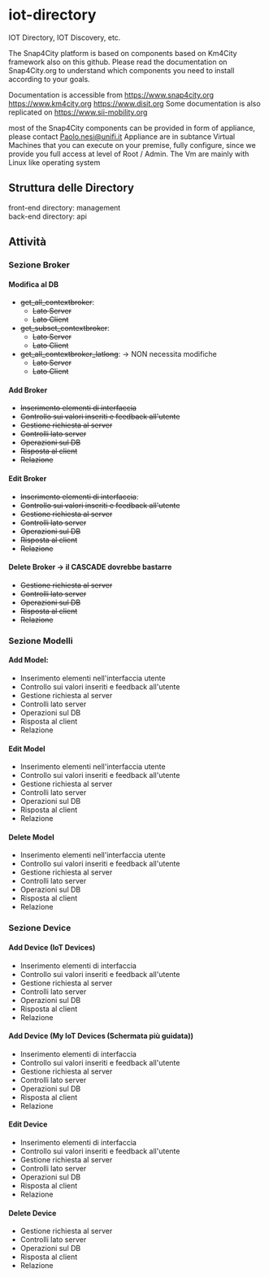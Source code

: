 # iot-directory

IOT Directory, IOT Discovery, etc.

The Snap4City platform is based on components based on Km4City framework also on this github. 
Please read the documentation on Snap4City.org to understand which components you need to install 
according to your goals.

Documentation is accessible from https://www.snap4city.org https://www.km4city.org 
https://www.disit.org Some documentation is also replicated on https://www.sii-mobility.org

most of the Snap4City components can be provided in form of appliance, please contact Paolo.nesi@unifi.it 
Appliance are in subtance Virtual Machines that you can execute on your premise, fully configure, 
since we provide you full access at level of Root / Admin. The Vm are mainly with Linux like operating system

## Struttura delle Directory
front-end directory: management </br>
back-end directory: api

## Attività

### Sezione Broker

#### Modifica al DB 
- ~~get_all_contextbroker~~:
    - ~~Lato Server~~
    - ~~Lato Client~~
- ~~get_subset_contextbroker~~:
    - ~~Lato Server~~
    - ~~Lato Client~~
- ~~get_all_contextbroker_latlong~~: -> NON necessita modifiche
    - ~~Lato Server~~
    - ~~Lato Client~~

#### Add Broker
- ~~Inserimento elementi di interfaccia~~
- ~~Controllo sui valori inseriti e feedback all'utente~~
- ~~Gestione richiesta al server~~
- ~~Controlli lato server~~
- ~~Operazioni sul DB~~
- ~~Risposta al client~~
- ~~Relazione~~

#### Edit Broker
- ~~Inserimento elementi di interfaccia~~:
- ~~Controllo sui valori inseriti e feedback all'utente~~
- ~~Gestione richiesta al server~~
- ~~Controlli lato server~~
- ~~Operazioni sul DB~~
- ~~Risposta al client~~
- ~~Relazione~~

#### Delete Broker -> il CASCADE dovrebbe bastarre
- ~~Gestione richiesta al server~~
- ~~Controlli lato server~~
- ~~Operazioni sul DB~~
- ~~Risposta al client~~
- ~~Relazione~~

### Sezione Modelli

#### Add Model:
- Inserimento elementi nell'interfaccia utente
- Controllo sui valori inseriti e feedback all'utente
- Gestione richiesta al server
- Controlli lato server
- Operazioni sul DB
- Risposta al client
- Relazione

#### Edit Model
- Inserimento elementi nell'interfaccia utente
- Controllo sui valori inseriti e feedback all'utente
- Gestione richiesta al server
- Controlli lato server
- Operazioni sul DB
- Risposta al client
- Relazione

#### Delete Model
- Inserimento elementi nell'interfaccia utente
- Controllo sui valori inseriti e feedback all'utente
- Gestione richiesta al server
- Controlli lato server
- Operazioni sul DB
- Risposta al client
- Relazione

### Sezione Device

#### Add Device (IoT Devices)
- Inserimento elementi di interfaccia
- Controllo sui valori inseriti e feedback all'utente
- Gestione richiesta al server
- Controlli lato server
- Operazioni sul DB
- Risposta al client
- Relazione

#### Add Device (My IoT Devices (Schermata più guidata))
- Inserimento elementi di interfaccia
- Controllo sui valori inseriti e feedback all'utente
- Gestione richiesta al server
- Controlli lato server
- Operazioni sul DB
- Risposta al client
- Relazione

####  Edit Device
- Inserimento elementi di interfaccia
- Controllo sui valori inseriti e feedback all'utente
- Gestione richiesta al server
- Controlli lato server
- Operazioni sul DB
- Risposta al client
- Relazione

#### Delete Device
- Gestione richiesta al server
- Controlli lato server
- Operazioni sul DB
- Risposta al client
- Relazione